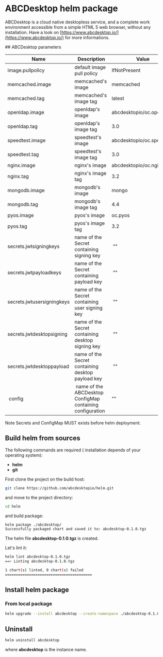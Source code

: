 # ABCDesktop helm package

ABCDesktop is a cloud native desktopless service, and a complete work environment accessible from a simple HTML 5 web browser, without any installation. Have a look on [https://www.abcdesktop.io/](https://www.abcdesktop.io/) for more informations.



## ABCDesktop parameters


| Name| Description | Value |
|---|---|---|
| image.pullpolicy | default image pull policy | IfNotPresent |
| memcached.image |memcached's image | memcached |
| memcached.tag |memcached's image tag |latest |
| openldap.image |openldap's image | abcdesktopio/oc.openldap |
| openldap.tag |openldap's image tag | 3.0 |
| speedtest.image |speedtest's image | abcdesktopio/oc.speedtest |
| speedtest.tag |speedtest's image tag | 3.0 |
| nginx.image |nginx's image | abcdesktopio/oc.nginx |
| nginx.tag |nginx's image tag | 3.2 |
| mongodb.image |mongodb's image | mongo |
| mongodb.tag |mongodb's image tag | 4.4 |
| pyos.image |pyos's image | oc.pyos |
| pyos.tag |pyos's image tag | 3.2 |
| secrets.jwtsigningkeys| name of the Secret containing signing key | "" |
| secrets.jwtpayloadkeys| name of the Secret containing payload key | "" |
| secrets.jwtusersigningkeys| name of the Secret containing user signing key | "" |
| secrets.jwtdesktopsigning| name of the Secret containing desktop signing key | "" |
| secrets.jwtdesktoppayload| name of the Secret containing desktop payload key | "" |
| config| name of the ABCDesktop ConfigMap containing configuration|""|


Note Secrets and ConfigMap MUST exists before helm deployment.

## Build helm from sources

The following commands are required ( installation depends of your operating system):
- **helm** 
- **git**


First clone the project on the build host:

~~~ bash
git clone https://github.com/abcdesktopio/helm.git
~~~

and move to the project directory:

~~~ bash
cd helm
~~~

and build package:

~~~ bash
helm package ./abcdesktop/
Successfully packaged chart and saved it to: abcdesktop-0.1.0.tgz
~~~

The helm file **abcdesktop-0.1.0.tgz** is created.

Let's lint it:

~~~ bash
helm lint abcdesktop-0.1.0.tgz
==> Linting abcdesktop-0.1.0.tgz

1 chart(s) linted, 0 chart(s) failed
========================================
~~~

##  Install helm package

### From local package

~~~ bash
helm upgrade --install abcdesktop --create-namespace ./abcdesktop-0.1.0.tgz  -n abcdesktop
~~~




## Uninstall

~~~ bash
helm uninstall abcdesktop
~~~

where **abcdesktop** is the instance name.